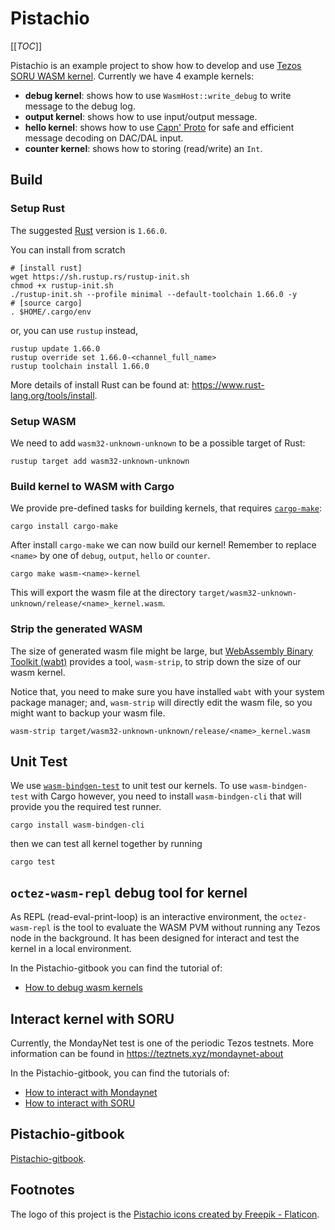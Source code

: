 # Pistachio

[[_TOC_]]

Pistachio is an example project to show how to develop and use [Tezos SORU WASM kernel](http://tezos.gitlab.io/alpha/smart_rollups.html#developing-wasm-kernels). Currently we have 4 example kernels:

- **debug kernel**: shows how to use `WasmHost::write_debug` to write message to the debug log.
- **output kernel**: shows how to use input/output message.
- **hello kernel**: shows how to use [Capn' Proto](https://capnproto.org) for safe and efficient message decoding on DAC/DAL input.
- **counter kernel**: shows how to storing (read/write) an `Int`.

## Build

### Setup Rust

The suggested [Rust](https://www.rust-lang.org/) version is `1.66.0`.

You can install from scratch

```shell
# [install rust]
wget https://sh.rustup.rs/rustup-init.sh
chmod +x rustup-init.sh
./rustup-init.sh --profile minimal --default-toolchain 1.66.0 -y
# [source cargo]
. $HOME/.cargo/env
```

or, you can use `rustup` instead,

```shell
rustup update 1.66.0
rustup override set 1.66.0-<channel_full_name>
rustup toolchain install 1.66.0
```

More details of install Rust can be found at: https://www.rust-lang.org/tools/install.

### Setup WASM

We need to add `wasm32-unknown-unknown` to be a possible target of Rust:

```shell
rustup target add wasm32-unknown-unknown
```

### Build kernel to WASM with Cargo

We provide pre-defined tasks for building kernels, that requires [`cargo-make`](https://github.com/sagiegurari/cargo-make):

```shell
cargo install cargo-make
```

After install `cargo-make` we can now build our kernel! Remember to replace `<name>` by one of `debug`, `output`, `hello` or `counter`.

```shell
cargo make wasm-<name>-kernel
```

This will export the wasm file at the directory `target/wasm32-unknown-unknown/release/<name>_kernel.wasm`.

### Strip the generated WASM

The size of generated wasm file might be large, but [WebAssembly Binary Toolkit (wabt)](https://github.com/WebAssembly/wabt) provides a tool, `wasm-strip`, to strip down the size of our wasm kernel.

Notice that, you need to make sure you have installed `wabt` with your system package manager; and, `wasm-strip` will directly edit the wasm file, so you might want to backup your wasm file.

```shell
wasm-strip target/wasm32-unknown-unknown/release/<name>_kernel.wasm
```

## Unit Test

We use [`wasm-bindgen-test`](https://rustwasm.github.io/wasm-bindgen/wasm-bindgen-test/usage.html) to unit test our kernels. To use `wasm-bindgen-test` with Cargo however, you need to install `wasm-bindgen-cli` that will provide you the required test runner.

```shell
cargo install wasm-bindgen-cli
```

then we can test all kernel together by running

```shell
cargo test
```

## `octez-wasm-repl` debug tool for kernel

As REPL (read-eval-print-loop) is an interactive environment, the `octez-wasm-repl` is the tool to evaluate the WASM PVM without running any Tezos node in the background. It has been designed for interact and test the kernel in a local environment.

In the Pistachio-gitbook you can find the tutorial of:
- [How to debug wasm kernels](https://marigold-proto.gitbook.io/proto-gitbook/smart-optimistic-rollup/how-to-mondaynet)

## Interact kernel with SORU

Currently, the MondayNet test is one of the periodic Tezos testnets. More information can be found in <https://teztnets.xyz/mondaynet-about>

In the Pistachio-gitbook, you can find the tutorials of:
- [How to interact with Mondaynet](https://marigold-proto.gitbook.io/proto-gitbook/smart-optimistic-rollup/how-to-mondaynet)
- [How to interact with SORU](https://marigold-proto.gitbook.io/proto-gitbook/smart-optimistic-rollup/how-to-mondaynet) 

## Pistachio-gitbook

[Pistachio-gitbook](https://marigold-proto.gitbook.io/proto-gitbook/).

## Footnotes

The logo of this project is the [Pistachio icons created by Freepik - Flaticon](https://www.flaticon.com/free-icons/pistachio).
